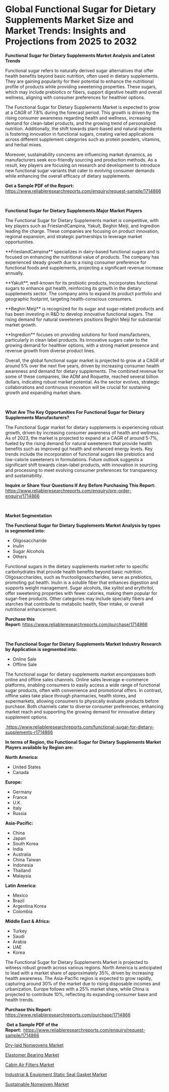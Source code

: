<p><h1>Global Functional Sugar for Dietary Supplements Market Size and Market Trends: Insights and Projections from 2025 to 2032</h1></p><p><strong>Functional Sugar for Dietary Supplements Market Analysis and Latest Trends</strong></p>
<p><p>Functional sugar refers to naturally derived sugar alternatives that offer health benefits beyond basic nutrition, often used in dietary supplements. They are gaining popularity for their potential to enhance the nutritional profile of products while providing sweetening properties. These sugars, which may include prebiotics or fibers, support digestive health and overall wellness, aligning with consumer preferences for healthier options.</p><p>The Functional Sugar for Dietary Supplements Market is expected to grow at a CAGR of 7.8% during the forecast period. This growth is driven by the rising consumer awareness regarding health and wellness, increasing demand for clean-label products, and the growing trend of personalized nutrition. Additionally, the shift towards plant-based and natural ingredients is fostering innovation in functional sugars, creating varied applications across different supplement categories such as protein powders, vitamins, and herbal mixes. </p><p>Moreover, sustainability concerns are influencing market dynamics, as manufacturers seek eco-friendly sourcing and production methods. As a result, key players are focusing on research and development to introduce new functional sugar variants that cater to evolving consumer demands while enhancing the overall efficacy of dietary supplements.</p></p>
<p><strong>Get a Sample PDF of the Report:&nbsp;</strong> <a href="https://www.reliableresearchreports.com/enquiry/request-sample/1714866?utm_campaign=83&utm_medium=2&utm_source=Github&utm_content=ia&utm_term=11012025&utm_id=functional-sugar-for-dietary-supplements">https://www.reliableresearchreports.com/enquiry/request-sample/1714866</a></p>
<p>&nbsp;</p>
<p><strong>Functional Sugar for Dietary Supplements Major Market Players</strong></p>
<p><p>The Functional Sugar for Dietary Supplements market is competitive, with key players such as FrieslandCampina, Yakult, Beghin Meiji, and Ingredion leading the charge. These companies are focusing on product innovation, regional expansion, and strategic partnerships to leverage market opportunities.</p><p>**FrieslandCampina** specializes in dairy-based functional sugars and is focused on enhancing the nutritional value of products. The company has experienced steady growth due to a rising consumer preference for functional foods and supplements, projecting a significant revenue increase annually.</p><p>**Yakult**, well-known for its probiotic products, incorporates functional sugars to enhance gut health, reinforcing its growth in the dietary supplements sector. The company aims to expand its product portfolio and geographic footprint, targeting health-conscious consumers.</p><p>**Beghin Meiji** is recognized for its sugar and sugar-related products and has been investing in R&D to develop innovative functional sugars. The rising demand for natural sweeteners positions Beghin Meiji for substantial market growth.</p><p>**Ingredion** focuses on providing solutions for food manufacturers, particularly in clean label products. Its innovative sugars cater to the growing demand for healthier options, with a strong market presence and revenue growth from diverse product lines.</p><p>Overall, the global functional sugar market is projected to grow at a CAGR of around 5% over the next five years, driven by increasing consumer health awareness and demand for dietary supplements. The combined revenue for some of these companies, like ADM and Roquette, reached several billion dollars, indicating robust market potential. As the sector evolves, strategic collaborations and continuous innovation will be crucial for sustaining growth and expanding market share.</p></p>
<p>&nbsp;</p>
<p><strong>What Are The Key Opportunities For Functional Sugar for Dietary Supplements Manufacturers?</strong></p>
<p><p>The Functional Sugar market for dietary supplements is experiencing robust growth, driven by increasing consumer awareness of health and wellness. As of 2023, the market is projected to expand at a CAGR of around 5-7%, fueled by the rising demand for natural sweeteners that provide health benefits such as improved gut health and enhanced energy levels. Key trends include the incorporation of functional sugars like prebiotics and low-calorie sweeteners in formulations. Future outlook suggests a significant shift towards clean-label products, with innovation in sourcing and processing to meet evolving consumer preferences for transparency and sustainability.</p></p>
<p><strong>Inquire or Share Your Questions If Any Before Purchasing This Report:</strong> <a href="https://www.reliableresearchreports.com/enquiry/pre-order-enquiry/1714866?utm_campaign=83&utm_medium=2&utm_source=Github&utm_content=ia&utm_term=11012025&utm_id=functional-sugar-for-dietary-supplements">https://www.reliableresearchreports.com/enquiry/pre-order-enquiry/1714866</a></p>
<p>&nbsp;</p>
<p><strong>Market Segmentation</strong></p>
<p><strong>The Functional Sugar for Dietary Supplements Market Analysis by types is segmented into:</strong></p>
<p><ul><li>Oligosaccharide</li><li>Inulin</li><li>Sugar Alcohols</li><li>Others</li></ul></p>
<p><p>Functional sugars in the dietary supplements market refer to specific carbohydrates that provide health benefits beyond basic nutrition. Oligosaccharides, such as fructooligosaccharides, serve as prebiotics, promoting gut health. Inulin is a soluble fiber that enhances digestion and supports weight management. Sugar alcohols, like xylitol and erythritol, offer sweetening properties with fewer calories, making them popular for sugar-free products. Other categories may include specialty fibers and starches that contribute to metabolic health, fiber intake, or overall nutritional enhancement.</p></p>
<p><strong>Purchase this Report:&nbsp;</strong><a href="https://www.reliableresearchreports.com/purchase/1714866?utm_campaign=83&utm_medium=2&utm_source=Github&utm_content=ia&utm_term=11012025&utm_id=functional-sugar-for-dietary-supplements">https://www.reliableresearchreports.com/purchase/1714866</a></p>
<p>&nbsp;</p>
<p><strong>The Functional Sugar for Dietary Supplements Market Industry Research by Application is segmented into:</strong></p>
<p><ul><li>Online Sale</li><li>Offline Sale</li></ul></p>
<p><p>The functional sugar for dietary supplements market encompasses both online and offline sales channels. Online sales leverage e-commerce platforms, enabling consumers to easily access a wide range of functional sugar products, often with convenience and promotional offers. In contrast, offline sales take place through pharmacies, health stores, and supermarkets, allowing consumers to physically evaluate products before purchase. Both channels cater to diverse consumer preferences, enhancing market reach and supporting the growing demand for innovative dietary supplement options.</p></p>
<p><a href="https://www.reliableresearchreports.com/functional-sugar-for-dietary-supplements-r1714866?utm_campaign=83&utm_medium=2&utm_source=Github&utm_content=ia&utm_term=11012025&utm_id=functional-sugar-for-dietary-supplements">&nbsp;https://www.reliableresearchreports.com/functional-sugar-for-dietary-supplements-r1714866</a></p>
<p><strong>In terms of Region, the Functional Sugar for Dietary Supplements Market Players available by Region are:</strong></p>
<p>
    <p> <strong> North America: </strong>
        <ul>
            <li>United States</li>
            <li>Canada</li>
        </ul>
        </p> 
    <p> <strong> Europe: </strong>
        <ul>
            <li>Germany</li>
            <li>France</li>
            <li>U.K.</li>
            <li>Italy</li>
            <li>Russia</li>
        </ul>
        </p> 
    <p> <strong> Asia-Pacific: </strong>
        <ul>
            <li>China</li>
            <li>Japan</li>
            <li>South Korea</li>
            <li>India</li>
            <li>Australia</li>
            <li>China Taiwan</li>
            <li>Indonesia</li>
            <li>Thailand</li>
            <li>Malaysia</li>
        </ul>
        </p> 
    <p> <strong> Latin America: </strong>
        <ul>
            <li>Mexico</li>
            <li>Brazil</li>
            <li>Argentina Korea</li>
            <li>Colombia</li>
        </ul>
        </p> 
    <p> <strong> Middle East & Africa: </strong>
        <ul>
            <li>Turkey</li>
            <li>Saudi</li>
            <li>Arabia</li>
            <li>UAE</li>
            <li>Korea</li>
        </ul>
    </p>
    </p>
<p><p>The Functional Sugar for Dietary Supplements Market is projected to witness robust growth across various regions. North America is anticipated to lead with a market share of approximately 35%, driven by increasing health awareness. The Asia-Pacific region is expected to grow rapidly, capturing around 30% of the market due to rising disposable incomes and urbanization. Europe follows with a 25% market share, while China is projected to contribute 10%, reflecting its expanding consumer base and health trends.</p></p>
<p><strong>Purchase this Report: </strong><a href="https://www.reliableresearchreports.com/purchase/1714866?utm_campaign=83&utm_medium=2&utm_source=Github&utm_content=ia&utm_term=11012025&utm_id=functional-sugar-for-dietary-supplements">https://www.reliableresearchreports.com/purchase/1714866</a></p>
<p>&nbsp;<strong>Get a Sample PDF of the Report:&nbsp;&nbsp;</strong><a href="https://www.reliableresearchreports.com/enquiry/request-sample/1714866?utm_campaign=83&utm_medium=2&utm_source=Github&utm_content=ia&utm_term=11012025&utm_id=functional-sugar-for-dietary-supplements">https://www.reliableresearchreports.com/enquiry/request-sample/1714866</a></p>
<p><strong></strong></p>
<p><p><a href="https://github.com/tona7vba/Market-Research-Report-List-1/blob/main/dry-laid-nonwovens-market.md?utm_campaign=83&utm_medium=2&utm_source=Github&utm_content=ia&utm_term=11012025&utm_id=functional-sugar-for-dietary-supplements">Dry-laid Nonwovens Market</a></p><p><a href="https://github.com/tasiahtahathorn/Market-Research-Report-List-1/blob/main/elastomer-bearing-market.md?utm_campaign=83&utm_medium=2&utm_source=Github&utm_content=ia&utm_term=11012025&utm_id=functional-sugar-for-dietary-supplements">Elastomer Bearing Market</a></p><p><a href="https://github.com/mharielmesa/Market-Research-Report-List-5/blob/main/cabin-air-filters-market.md?utm_campaign=83&utm_medium=2&utm_source=Github&utm_content=ia&utm_term=11012025&utm_id=functional-sugar-for-dietary-supplements">Cabin Air Filters Market</a></p><p><a href="https://github.com/jeastefanowicz7816/Market-Research-Report-List-1/blob/main/industrial-equipment-static-seal-gasket-market.md?utm_campaign=83&utm_medium=2&utm_source=Github&utm_content=ia&utm_term=11012025&utm_id=functional-sugar-for-dietary-supplements">Industrial & Equipment Static Seal Gasket Market</a></p><p><a href="https://github.com/tambraunrue691969/Market-Research-Report-List-1/blob/main/sustainable-nonwoven-market.md?utm_campaign=83&utm_medium=2&utm_source=Github&utm_content=ia&utm_term=11012025&utm_id=functional-sugar-for-dietary-supplements">Sustainable Nonwoven Market</a></p></p>